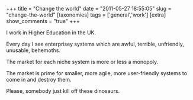 +++
title = "Change the world"
date = "2011-05-27 18:55:05"
slug = "change-the-world"
[taxonomies]
tags = ['general','work']
[extra]
show_comments = "true"
+++

I work in Higher Education in the UK.

Every day I see enterprisey systems which are awful, terrible, unfriendly, unusable, behemoths.

The market for each niche system is more or less a monopoly.

The market is prime for smaller, more agile, more user-friendly systems to come in and destroy them.

Please, somebody just kill off these dinosaurs.
